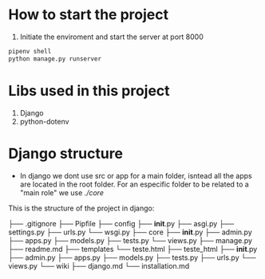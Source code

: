 # How to start the project

1. Initiate the enviroment and start the server at port 8000

```bash
pipenv shell
python manage.py runserver
```

# Libs used in this project

1. Django
2. python-dotenv

# Django structure

- In django we dont use src or app for a main folder, isntead all the apps are located in the root folder. For an especific folder to be related to a "main role" we use _./core_

This is the structure of the project in django:

├── .gitignore
├── Pipfile
├── config
    ├── __init__.py
    ├── asgi.py
    ├── settings.py
    ├── urls.py
    └── wsgi.py
├── core
    ├── __init__.py
    ├── admin.py
    ├── apps.py
    ├── models.py
    ├── tests.py
    └── views.py
├── manage.py
├── readme.md
├── templates
    └── teste.html
├── teste_html
    ├── __init__.py
    ├── admin.py
    ├── apps.py
    ├── models.py
    ├── tests.py
    ├── urls.py
    └── views.py
└── wiki
    ├── django.md
    └── installation.md
